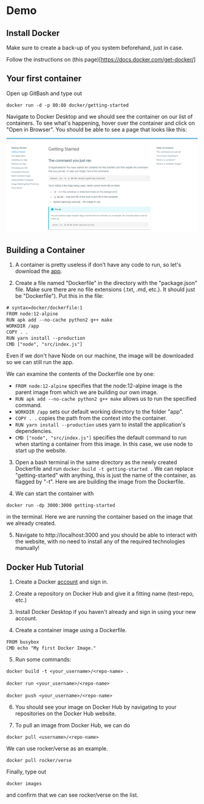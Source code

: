 # Demo

## Install Docker

Make sure to create a back-up of you system beforehand, just in case. 

Follow the instructions on (this page)[https://docs.docker.com/get-docker/]

## Your first container

Open up GitBash and type out 
```
docker run -d -p 80:80 docker/getting-started
```

Navigate to Docker Desktop and we should see the container on our list of containers. To see what's happening, hover over the container and click on "Open in Browser". You should be able to see a page that looks like this:

![Tutorial Page](images/tutorial_page.png)

## Building a Container

1. A container is pretty useless if don't have any code to run, so let's download the [app](https://github.com/docker/getting-started/tree/master/app). 

2. Create a file named "Dockerfile" in the directory with the "package.json" file. Make sure there are no file extensions (.txt, .md, etc.). It should just be "Dockerfile"). Put this in the file:

```
# syntax=docker/dockerfile:1
FROM node:12-alpine
RUN apk add --no-cache python2 g++ make
WORKDIR /app
COPY . .
RUN yarn install --production
CMD ["node", "src/index.js"]
```

Even if we don't have Node on our machine, the image will be downloaded so we can still run the app.

We can examine the contents of the Dockerfile one by one:
- ```FROM node:12-alpine``` specifies that the node:12-alpine image is the parent image from which we are building our own image.
- ```RUN apk add --no-cache python2 g++ make``` allows us to run the specified command.
- ```WORKDIR /app``` sets our default working directory to the folder "app".
- ```COPY . .``` copies the path from the context into the container.
- ```RUN yarn install --production``` uses yarn to install the application's dependencies.
- ```CMD ["node", "src/index.js"]``` specifies the default command to run when starting a container from this image. In this case, we use node to start up the website. 

3. Open a bash terminal in the same directory as the newly created Dockerfile and run ```docker build -t getting-started .``` We can replace "getting-started" with anything, this is just the name of the container, as flagged by "-t". Here we are building the image from the Dockerfile. 

4. We can start the container with 
```
docker run -dp 3000:3000 getting-started
```
in the terminal. Here we are running the container based on the image that we already created. 

5. Navigate to http://localhost:3000 and you should be able to interact with the website, with no need to install any of the required technologies manually!

## Docker Hub Tutorial

1. Create a Docker [account](https://hub.docker.com/signup) and sign in. 

2. Create a repository on Docker Hub and give it a fitting name (test-repo, etc.)

3. Install Docker Desktop if you haven't already and sign in using your new account. 

4. Create a container image using a Dockerfile. 

```
FROM busybox
CMD echo "My first Docker Image."
```

5. Run some commands:
```
docker build -t <your_username>/<repo-name> . 

docker run <your_username>/<repo-name>

docker push <your_username>/<repo-name>
```

6. You should see your image on Docker Hub by navigating to your repositories on the Docker Hub website. 

7. To pull an image from Docker Hub, we can do

```
docker pull <username>/<repo-name>
```

We can use rocker/verse as an example. 

```
docker pull rocker/verse
```

Finally, type out 

```
docker images
```

and confirm that we can see rocker/verse on the list. 

